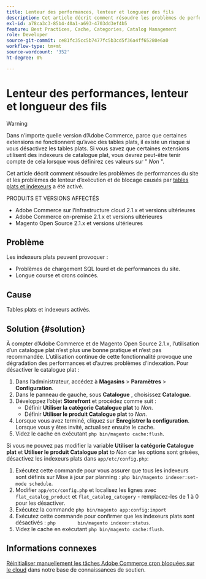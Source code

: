```yaml
---
title: Lenteur des performances, lenteur et longueur des fils
description: Cet article décrit comment résoudre les problèmes de performances du site et les problèmes d’exécution lente et bloquée causés par l’activation des tables plats et des indexeurs.
exl-id: a78ca3c3-85b4-40a1-a693-4703dd3ef4b5
feature: Best Practices, Cache, Categories, Catalog Management
role: Developer
source-git-commit: ce81fc35cc5b7477fc5b3cd5f36a4ff65280e6a0
workflow-type: tm+mt
source-wordcount: '352'
ht-degree: 0%

---
```


# Lenteur des performances, lenteur et longueur des fils

>[!WARNING]
>
>Dans n’importe quelle version d’Adobe Commerce, parce que certaines extensions ne fonctionnent qu’avec des tables plats, il existe un risque si vous désactivez les tables plats. Si vous savez que certaines extensions utilisent des indexeurs de catalogue plat, vous devrez peut-être tenir compte de cela lorsque vous définirez ces valeurs sur &quot; *Non* &quot;.

Cet article décrit comment résoudre les problèmes de performances du site et les problèmes de lenteur d’exécution et de blocage causés par [tables plats et indexeurs](https://docs.magento.com/m2/ce/user_guide/catalog/catalog-flat.html) a été activé.

PRODUITS ET VERSIONS AFFECTÉS

* Adobe Commerce sur l’infrastructure cloud 2.1.x et versions ultérieures
* Adobe Commerce on-premise 2.1.x et versions ultérieures
* Magento Open Source 2.1.x et versions ultérieures

## Problème

Les indexeurs plats peuvent provoquer :

* Problèmes de chargement SQL lourd et de performances du site.
* Longue course et crons coincés.

## Cause

Tables plats et indexeurs activés.

## Solution {#solution}

À compter d’Adobe Commerce et de Magento Open Source 2.1.x, l’utilisation d’un catalogue plat n’est plus une bonne pratique et n’est pas recommandée. L’utilisation continue de cette fonctionnalité provoque une dégradation des performances et d’autres problèmes d’indexation. Pour désactiver le catalogue plat :

1. Dans l’administrateur, accédez à **Magasins** > **Paramètres** > **Configuration**.
1. Dans le panneau de gauche, sous **Catalogue** , choisissez **Catalogue**.
1. Développez l’objet **Storefront** et procédez comme suit :
   * Définir **Utiliser la catégorie Catalogue plat** to *Non*.
   * Définir **Utiliser le produit Catalogue plat** to *Non*.
1. Lorsque vous avez terminé, cliquez sur **Enregistrer la configuration**. Lorsque vous y êtes invité, actualisez ensuite le cache.
1. Videz le cache en exécutant `php bin/magento cache:flush`.

Si vous ne pouvez pas modifier la variable **Utiliser la catégorie Catalogue plat** et **Utiliser le produit Catalogue plat** to *Non* car les options sont grisées, désactivez les indexeurs plats dans `app/etc/config.php`:

1. Exécutez cette commande pour vous assurer que tous les indexeurs sont définis sur Mise à jour par planning : `php bin/magento indexer:set-mode schedule`.
1. Modifier `app/etc/config.php` et localisez les lignes avec `flat_catalog_product` et `flat_catalog_category` - remplacez-les de 1 à 0 pour les désactiver.
1. Exécutez la commande `php bin/magento app:config:import`
1. Exécutez cette commande pour confirmer que les indexeurs plats sont désactivés : `php        bin/magento indexer:status`.
1. Videz le cache en exécutant `php bin/magento cache:flush`.

## Informations connexes

[Réinitialiser manuellement les tâches Adobe Commerce cron bloquées sur le cloud](/help/how-to/general/reset-stuck-magento-cron-jobs-manually-on-cloud.md) dans notre base de connaissances de soutien.
